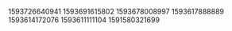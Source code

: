 1593726640941
1593691615802
1593678008997
1593617888889
1593614172076
1593611111104
1591580321699


